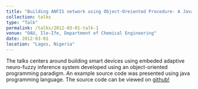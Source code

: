 ```yaml
---
title: "Building ANFIS network using Object-Oreiented Procedure- A Java Example"
collection: talks
type: "Talk"
permalink: /talks/2012-03-01-talk-1
venue: "OAU, Ile-Ife, Department of Chemical Engineering"
date: 2012-03-01
location: "Lagos, Nigeria"
---
```


The talks centers around  building smart devices using embeded adaptive neuro-fuzzy inference system developed using an object-oriented programming paradigm. An example source code was presented using java programming language. The source code can be viewed on [github!](https://github.com/ofspain/)
